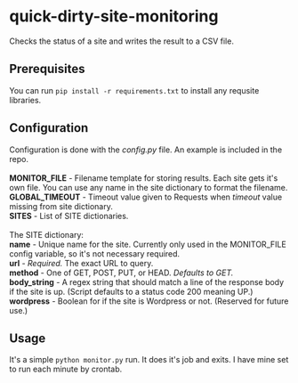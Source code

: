 # quick-dirty-site-monitoring
Checks the status of a site and writes the result to a CSV file.

## Prerequisites
You can run `pip install -r requirements.txt` to install any requsite libraries.

## Configuration
Configuration is done with the *config.py* file. An example is included in the repo.<br />
<br />
**MONITOR_FILE** - Filename template for storing results. Each site gets it's own file. You can use any name in the site dictionary to format the filename.<br />
**GLOBAL_TIMEOUT** - Timeout value given to Requests when _timeout_ value missing from site dictionary.<br />
**SITES** - List of SITE dictionaries.<br />
<br />
The SITE dictionary:<br />
**name** - Unique name for the site. Currently only used in the MONITOR_FILE config variable, so it's not necessary required.<br />
**url** - *Required.* The exact URL to query.<br />
**method** - One of GET, POST, PUT, or HEAD. *Defaults to GET.*<br />
**body_string** - A regex string that should match a line of the response body if the site is up. (Script defaults to a status code 200 meaning UP.)<br />
**wordpress** - Boolean for if the site is Wordpress or not. (Reserved for future use.)<br />

## Usage
It's a simple `python monitor.py` run. It does it's job and exits. I have mine set to run each minute by crontab. 
